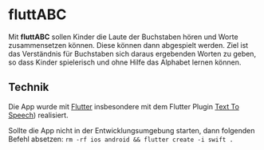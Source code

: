 # fluttABC

Mit **fluttABC** sollen Kinder die Laute der Buchstaben hören und Worte zusammensetzen können. Diese können dann abgespielt werden. Ziel ist das Verständnis für Buchstaben sich daraus ergebenden Worten zu geben, so dass Kinder spielerisch und ohne Hilfe das Alphabet lernen können.


## Technik

Die App wurde mit [Flutter](https://flutter.de/) insbesondere mit dem Flutter Plugin [Text To Speech](https://github.com/dlutton/flutter_tts)) realisiert. 

Sollte die App nicht in der Entwicklungsumgebung starten, dann folgenden Befehl absetzen:
`rm -rf ios android && flutter create -i swift .`
